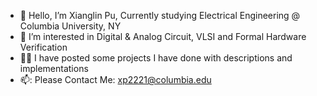 - 👋 Hello, I’m Xianglin Pu, Currently studying Electrical Engineering @ Columbia University, NY
- 👀 I’m interested in Digital & Analog Circuit, VLSI and Formal Hardware Verification
- ✍🏻 I have posted some projects I have done with descriptions and implementations
- 📫: Please Contact Me: xp2221@columbia.edu

<!---
xL1n/xL1n is a ✨ special ✨ repository because its `README.md` (this file) appears on your GitHub profile.
You can click the Preview link to take a look at your changes.
--->
